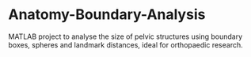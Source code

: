 # Anatomy-Boundary-Analysis
MATLAB project to analyse the size of pelvic structures using boundary boxes, spheres and landmark distances, ideal for orthopaedic research.
